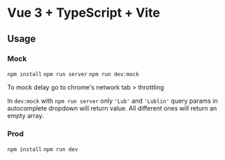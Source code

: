 # Vue 3 + TypeScript + Vite

## Usage

### Mock

`npm install`
`npm run server`
`npm run dev:mock`

To mock delay go to chrome's network tab > throttling

In `dev:mock` with `npm run server` only `'Lub'` and `'Lublin'` query params in autocomplete dropdown will return value.
All different ones will return an empty array.

### Prod

`npm install`
`npm run dev`
